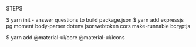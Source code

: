 STEPS

$ yarn init
    - answer questions to build package.json
$ yarn add expressjs pg moment body-parser dotenv jsonwebtoken cors make-runnable bcryptjs


$ yarn add @material-ui/core @material-ui/icons 